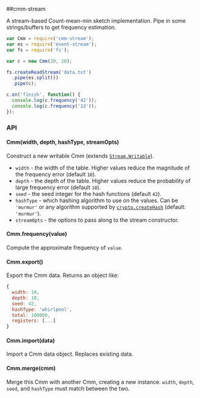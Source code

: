 ##cmm-stream

A stream-based Count-mean-min sketch implementation. Pipe in some strings/buffers to get frequency estimation.

```javascript
var Cmm = require('cmm-stream');
var es = require('event-stream');
var fs = require('fs');

var c = new Cmm(20, 20);

fs.createReadStream('data.txt')
  .pipe(es.split())
  .pipe(c);

c.on('finish', function() {
  console.log(c.frequency('42'));
  console.log(c.frequency('13'));
});
```

### API

#### Cmm(width, depth, hashType, streamOpts)

Construct a new writable Cmm (extends [`Stream.Writable`](https://nodejs.org/api/stream.html#stream_class_stream_writable)).

* `width` - the width of the table. Higher values reduce the magnitude of the frequency error (default `10`).
* `depth` - the depth of the table. Higher values reduce the probability of large frequency error (default `10`).
* `seed` - the seed integer for the hash functions (default `42`).
* `hashType` - which hashing algorithm to use on the values. Can be `'murmur'` or any algorithm supported by [`crypto.createHash`](https://nodejs.org/api/crypto.html#crypto_crypto_createhash_algorithm) (default: `'murmur'`).
* `streamOpts` - the options to pass along to the stream constructor.
 
#### Cmm.frequency(value)

Compute the approximate frequency of `value`.

#### Cmm.export()

Export the Cmm data. Returns an object like:

```javascript
{
  width: 10,
  depth: 10,
  seed: 42,
  hashType: 'whirlpool',
  total: 100000,
  registers: [...]
}
```

#### Cmm.import(data)

Import a Cmm data object. Replaces existing data.

#### Cmm.merge(cmm)

Merge this Cmm with another Cmm, creating a new instance. `width`, `depth`, `seed`, and `hashType` must match between the two.


